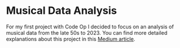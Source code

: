 # Musical Data Analysis

For my first project with Code Op I decided to focus on an analysis of musical data from the late 50s to 2023. You can find more detailed explanations about this project in this [Medium article](https://medium.com/@salomenkb/baby-one-more-time-the-same-old-baby-through-the-years-uncovering-music-s-most-enduring-word-8534b1ae4c25).
